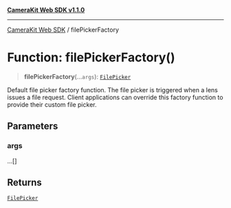 [**CameraKit Web SDK v1.1.0**](../README.md)

***

[CameraKit Web SDK](../globals.md) / filePickerFactory

# Function: filePickerFactory()

> **filePickerFactory**(...`args`): [`FilePicker`](../type-aliases/FilePicker.md)

Default file picker factory function. The file picker is triggered when a lens issues a file request.
Client applications can override this factory function to provide their custom file picker.

## Parameters

### args

...[]

## Returns

[`FilePicker`](../type-aliases/FilePicker.md)
